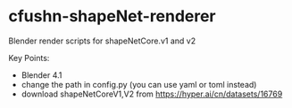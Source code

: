 # cfushn-shapeNet-renderer
Blender render scripts for shapeNetCore.v1 and v2

Key Points:
- Blender 4.1
- change the path in config.py (you can use yaml or toml instead)
- download shapeNetCoreV1,V2 from https://hyper.ai/cn/datasets/16769
